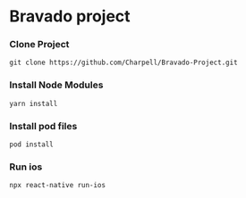# Bravado project

### Clone Project
`git clone https://github.com/Charpell/Bravado-Project.git`

### Install Node Modules
`yarn install`

### Install pod files
`pod install`

### Run ios
`npx react-native run-ios`